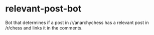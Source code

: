 # relevant-post-bot
Bot that determines if a post in /r/anarchychess has a relevant post in /r/chess and links it in the comments.
